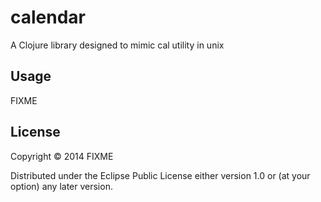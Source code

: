 # calendar

A Clojure library designed to mimic cal utility in unix

## Usage

FIXME

## License

Copyright © 2014 FIXME

Distributed under the Eclipse Public License either version 1.0 or (at
your option) any later version.
